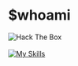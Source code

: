 # $whoami
<image src="https://www.hackthebox.eu/badge/image/641801" alt="Hack The Box"></image>
<br />
<br />
[![My Skills](https://skillicons.dev/icons?i=js,bash,cloudflare,ipfs,linux,nginx,unreal,vscode)](https://skillicons.dev)
